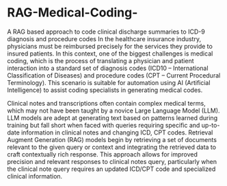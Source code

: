 # RAG-Medical-Coding-
A RAG based approach to code clinical discharge summaries to ICD-9 diagnosis and procedure codes
In the healthcare insurance industry, physicians must be reimbursed precisely for the services they provide to insured patients. In this context, one of the biggest challenges is medical coding, which is the process of translating a physician and patient interaction into a standard set of diagnosis codes (ICD10 – International Classification of Diseases) and procedure codes (CPT – Current Procedural Terminology). This scenario is suitable for automation using AI (Artificial Intelligence) to assist coding specialists in generating medical codes. 

 


Clinical notes and transcriptions often contain complex medical terms, which may not have been taught by a novice Large Language Model (LLM). LLM models are adept at generating text based on patterns learned during training but fall short when faced with queries requiring specific and up-to-date information in clinical notes and changing ICD, CPT codes. Retrieval Augment Generation (RAG) models begin by retrieving a set of documents relevant to the given query or context and integrating the retrieved data to craft contextually rich response. This approach allows for improved precision and relevant responses to clinical notes query, particularly when the clinical note query requires an updated ICD/CPT code and specialized clinical information. 
